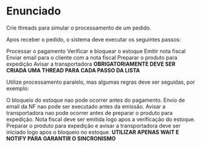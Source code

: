 # Enunciado

Crie threads para simular o processamento de um pedido.

Apos receber o pedido, o sistema deve executar os seguintes passos:

Processar o pagamento
Verificar e bloquear o estoque
Emitir nota fiscal
Enviar email para o cliente com a nota fiscal
Preparar o produto para expedição
Avisar a transportadora
**OBRIGATORIAMENTE DEVE SER CRIADA UMA THREAD PARA CADA PASSO DA LISTA**

Utilize processamento paralelo, mas algumas regras deve ser seguidas, por exemplo:

O bloqueio do estoque nao pode ocorrer antes do pagamento.
Envio de email da NF nao pode ser executado antes da emissão.
Avisar a transportadora nao pode ocorrer antes de preparar o produto para expedição.
Nota fiscal deve ser emitida logo apos a verificação do estoque.
Preparar o produto para expedição e avisar a transportadora deve ser iniciado logo apos o bloqueio no estoque.
**UTILIZAR APENAS WAIT E NOTIFY PARA GARANTIR O SINCRONISMO**
